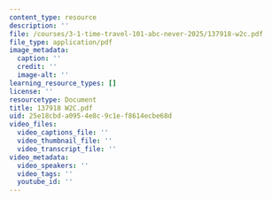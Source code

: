 ```yaml
---
content_type: resource
description: ''
file: /courses/3-1-time-travel-101-abc-never-2025/137918-w2c.pdf
file_type: application/pdf
image_metadata:
  caption: ''
  credit: ''
  image-alt: ''
learning_resource_types: []
license: ''
resourcetype: Document
title: 137918 W2C.pdf
uid: 25e18cbd-a095-4e8c-9c1e-f8614ecbe68d
video_files:
  video_captions_file: ''
  video_thumbnail_file: ''
  video_transcript_file: ''
video_metadata:
  video_speakers: ''
  video_tags: ''
  youtube_id: ''
---
```


